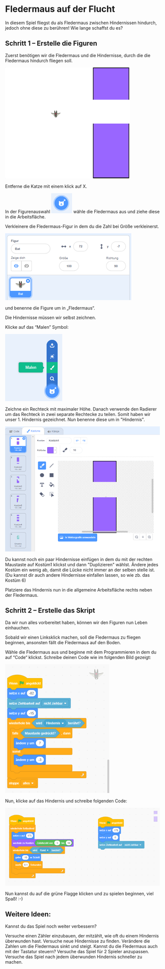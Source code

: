 Fledermaus auf der Flucht
=========================

In diesem Spiel fliegst du als Fledermaus zwischen Hindernissen hindurch,
jedoch ohne diese zu berühren! Wie lange schaffst du es?

Schritt 1 – Erstelle die Figuren 
---------------------------------

Zuerst benötigen wir die Fledermaus und die Hindernisse, durch die die
Fledermaus hindurch fliegen soll.

![Übersicht](images/overview.PNG)

Entferne die Katze mit einem klick auf X.

In der Figurenauswahl ![Figurauswahl](images/figurauswahl.png)
wähle die Fledermaus aus und ziehe diese in die
Arbeitsfläche. 


Verkleinere die Fledermaus-Figur in dem du die Zahl bei Größe verkleinerst.

![Verkleinern](images/fledermaus.png) 

und benenne die Figure um in „Fledermaus“.

Die Hindernisse müssen wir selbst zeichnen.

Klicke auf das “Malen” Symbol:

![Malen](images/malen.png)

Zeichne ein Rechteck mit maximaler Höhe. Danach verwende den Radierer
um das Rechteck in zwei separate Rechtecke zu teilen. Somit haben wir
unser 1. Hindernis gezeichnet. Nun benenne diese um in "Hindernis".

![Hindernis](images/hindernis.png)

Du kannst noch ein paar Hindernisse einfügen in dem du mit der rechten Maustaste auf Kostüm1 klickst und dann "Duplizieren" wählst. Ändere jedes Kostüm ein wenig ab, damit die Lücke nicht immer an der selben stelle ist. (Du kannst dir auch andere Hindernisse einfallen lassen, so wie zb. das Kostüm 6)

Platziere das Hindernis nun in die allgemeine Arbeitsfläche rechts neben der
Fledermaus.



Schritt 2 – Erstelle das Skript
-------------------------------

Da wir nun alles vorbereitet haben, können wir den Figuren nun Leben
einhauchen.

Sobald wir einen Linksklick machen, soll die Fledermaus zu fliegen
beginnen, ansonsten fällt die Fledermaus auf den Boden.

Wähle die Fledermaus aus und beginne mit dem Programmieren in dem du auf
“Code“ klickst. Schreibe deinen Code wie im folgenden Bild gezeigt:

![Code Fledermaus](images/codefledermaus.png)

Nun, klicke auf das Hindernis und schreibe folgenden Code:

![Code Röhre](images/codehindernis.png)

Nun kannst du auf die grüne Flagge klicken und zu spielen beginnen, viel Spaß! :-)

Weitere Ideen:
--------------

Kannst du das Spiel noch weiter verbessern?

Versuche einen Zähler einzubauen, der mitzählt, wie oft du einem Hindernis überwunden hast.
Versuche neue Hindernisse zu finden.
Verändere die Zahlen um die Fledermaus sinkt und steigt.
Kannst du die Fledermaus auch mit der Tastatur steuern?
Versuche das Spiel für 2 Spieler anzupassen.
Versuche das Spiel nach jedem überwunden Hindernis schneller zu machen.
